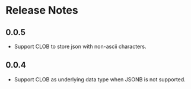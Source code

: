 Release Notes
=============

0.0.5
-----

- Support CLOB to store json with non-ascii characters.

0.0.4
-----

- Support CLOB as underlying data type when JSONB is not supported.
